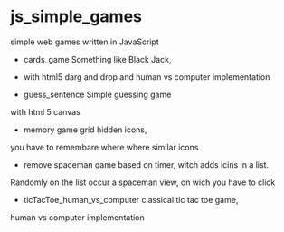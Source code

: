 # js_simple_games
simple web games written in JavaScript

* cards_game
Something like Black Jack,

+ with html5 darg and drop and human vs computer implementation
* guess_sentence
Simple guessing game

with html 5 canvas
* memory game
grid hidden icons, 

you have to remembare where where similar icons
* remove spaceman
game based on timer, witch adds icins in a list.

Randomly on the list occur a spaceman view, on wich you have to click
* ticTacToe_human_vs_computer
classical tic tac toe game, 

human vs computer implementation
